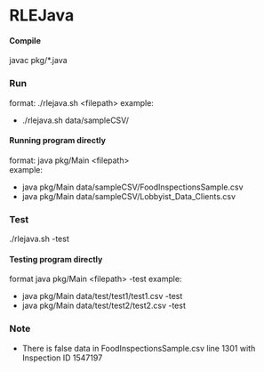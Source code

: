 # RLEJava

#### Compile
javac pkg/*.java

### Run
format: ./rlejava.sh \<filepath>
example:
- ./rlejava.sh data/sampleCSV/

#### Running program directly
format: java pkg/Main \<filepath>  
example:
- java pkg/Main data/sampleCSV/FoodInspectionsSample.csv
- java pkg/Main data/sampleCSV/Lobbyist_Data_Clients.csv

### Test
./rlejava.sh -test

#### Testing program directly
format java pkg/Main \<filepath> -test
example:
- java pkg/Main data/test/test1/test1.csv -test
- java pkg/Main data/test/test2/test2.csv -test

### Note
- There is false data in FoodInspectionsSample.csv line 1301 with Inspection ID 1547197
